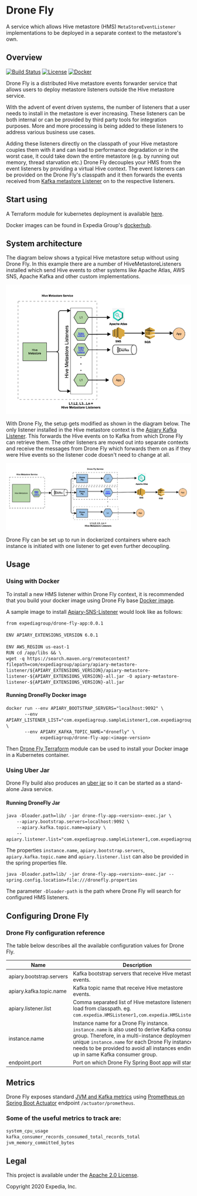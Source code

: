 # Drone Fly
A service which allows Hive metastore (HMS) `MetaStoreEventListener` implementations to be deployed in a separate context to the metastore's own.

## Overview
[![Build Status](https://github.com/ExpediaGroup/drone-fly/workflows/Build/badge.svg)](https://github.com/ExpediaGroup/drone-fly/actions?query=workflow:"Build")
[![License](https://img.shields.io/badge/License-Apache%202.0-blue.svg)](https://opensource.org/licenses/Apache-2.0)
[![Docker](https://img.shields.io/badge/docker-drone--fly-blue)](https://hub.docker.com/r/expediagroup/drone-fly-app)

Drone Fly is a distributed Hive metastore events forwarder service that allows users to deploy metastore listeners outside the Hive metastore service.

With the advent of event driven systems, the number of listeners that a user needs to install in the metastore is ever increasing. These listeners can be both internal or can be provided by third party tools for integration purposes. More and more processing is being added to these listeners to address various business use cases.

Adding these listeners directly on the classpath of your Hive metastore couples them with it and can lead to performance degradation or in the worst case, it could take down the entire metastore (e.g. by running out memory, thread starvation etc.) Drone Fly decouples your HMS from the event listeners by providing a virtual Hive context. The event listeners can be provided on the Drone Fly's classpath and it then forwards the events received from [Kafka metastore Listener](https://github.com/ExpediaGroup/apiary-extensions/tree/master/apiary-metastore-events/kafka-metastore-events/kafka-metastore-listener) on to the respective listeners.

## Start using

A Terraform module for kubernetes deployment is available [here](https://github.com/ExpediaGroup/apiary-drone-fly).

Docker images can be found in Expedia Group's [dockerhub](https://hub.docker.com/search/?q=expediagroup%2Fdrone-fly&type=image).

## System architecture

The diagram below shows a typical Hive metastore setup without using Drone Fly. In this example there are a number of HiveMetastoreListeners installed which send Hive events to other systems like Apache Atlas, AWS SNS, Apache Kafka and other custom implementations.

![Hive Metastore setup without Drone Fly.](drone-fly-before.png "Multiple Hive metastore listeners are deployed in HMS context.")

With Drone Fly, the setup gets modified as shown in the diagram below. The only listener installed in the Hive metastore context is the [Apiary Kafka Listener](https://github.com/ExpediaGroup/apiary-extensions/tree/master/apiary-metastore-events/kafka-metastore-events/kafka-metastore-listener). This forwards the Hive events on to Kafka from which Drone Fly can retrieve them. The other listeners are moved out into separate contexts and receive the messages from Drone Fly which forwards them on as if they were Hive events so the listener code doesn't need to change at all.

![Hive Metastore setup with Drone Fly.](drone-fly-after.png "Only one Hive metastore listener is deployed in HMS context and others are deployed in Drone Fly context")

Drone Fly can be set up to run in dockerized containers where each instance is initiated with one listener to get even further decoupling.

## Usage
### Using with Docker

To install a new HMS listener within Drone Fly context, it is recommended that you build your docker image using Drone Fly base [Docker image](https://hub.docker.com/r/expediagroup/drone-fly-app).

A sample image to install [Apiary-SNS-Listener](https://github.com/ExpediaGroup/apiary-extensions/tree/master/apiary-metastore-events/sns-metastore-events/apiary-metastore-listener) would look like as follows:

```
from expediagroup/drone-fly-app:0.0.1

ENV APIARY_EXTENSIONS_VERSION 6.0.1

ENV AWS_REGION us-east-1
RUN cd /app/libs && \
wget -q https://search.maven.org/remotecontent?filepath=com/expediagroup/apiary/apiary-metastore-listener/${APIARY_EXTENSIONS_VERSION}/apiary-metastore-listener-${APIARY_EXTENSIONS_VERSION}-all.jar -O apiary-metastore-listener-${APIARY_EXTENSIONS_VERSION}-all.jar
```

#### Running DroneFly Docker image

	docker run --env APIARY_BOOTSTRAP_SERVERS="localhost:9092" \
		   --env APIARY_LISTENER_LIST="com.expediagroup.sampleListener1,com.expediagroup.sampleListener2" \
		   --env APIARY_KAFKA_TOPIC_NAME="dronefly" \
		         expediagroup/drone-fly-app:<image-version>

Then [Drone Fly Terraform](https://github.com/ExpediaGroup/apiary-drone-fly) module can be used to install your Docker image in a Kubernetes container.


### Using Uber Jar

Drone Fly build also produces an [uber jar](https://mvnrepository.com/artifact/com.expediagroup/drone-fly-app) so it can be started as a stand-alone Java service.

#### Running DroneFly Jar

	java -Dloader.path=lib/ -jar drone-fly-app-<version>-exec.jar \
		--apiary.bootstrap.servers=localhost:9092 \
		--apiary.kafka.topic.name=apiary \
		--apiary.listener.list="com.expediagroup.sampleListener1,com.expediagroup.sampleListener2"	
	
The properties `instance.name`, `apiary.bootstrap.servers`, `apiary.kafka.topic.name` and `apiary.listener.list` can also be provided in the spring properties file.
	
	java -Dloader.path=lib/ -jar drone-fly-app-<version>-exec.jar --spring.config.location=file:///dronefly.properties
	
The parameter `-Dloader-path` is the path where Drone Fly will search for configured HMS listeners.

## Configuring Drone Fly

### Drone Fly configuration reference
The table below describes all the available configuration values for Drone Fly.

| Name | Description | Type | Default | Required |
|------|-------------|------|---------|:--------:|
| apiary.bootstrap.servers | Kafka bootstrap servers that receive Hive metastore events. | `string` | n/a | yes |
| apiary.kafka.topic.name | Kafka topic name that receive Hive metastore events. | `string` | n/a | yes |
| apiary.listener.list | Comma separated list of Hive metastore listeners to load from classpath. eg. `com.expedia.HMSListener1,com.expedia.HMSListener2` | `string` | `"com.expediagroup.dataplatform.dronefly.app.service.listener.LoggingMetastoreListener"` | no |
| instance.name | Instance name for a Drone Fly instance. `instance.name` is also used to derive Kafka consumer group. Therefore, in a multi-instance deployment, unique `instance.name` for each Drone Fly instance needs to be provided to avoid all instances ending up in same Kafka consumer group. | `string` | `drone-fly` | no |
| endpoint.port | Port on which Drone Fly Spring Boot app will start. | `string` | `8008` | no |


## Metrics

Drone Fly exposes standard [JVM and Kafka metrics](https://docs.spring.io/spring-boot/docs/current/reference/htmlsingle/#production-ready-metrics-meter) using [Prometheus on Spring Boot Actuator](https://docs.spring.io/spring-boot/docs/current/reference/html/production-ready-features.html#production-ready-metrics-export-prometheus) endpoint `/actuator/prometheus`.

### Some of the useful metrics to track are:

```
system_cpu_usage
kafka_consumer_records_consumed_total_records_total
jvm_memory_committed_bytes
```


## Legal
This project is available under the [Apache 2.0 License](http://www.apache.org/licenses/LICENSE-2.0.html).

Copyright 2020 Expedia, Inc.


